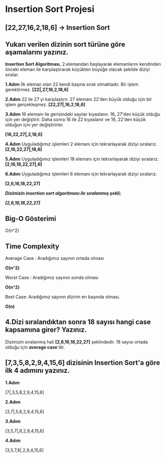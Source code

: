 # Insertion Sort Projesi

## [22,27,16,2,18,6] -> Insertion Sort
## Yukarı verilen dizinin sort türüne göre aşamalarını yazınız.

**Insertion Sort Algoritması**, 2.elemandan başlayarak elemanlarını kendinden önceki eleman ile karşılaştırarak küçükten büyüğe olacak şekilde diziyi sıralar.

**1.Adım**
İlk eleman olan 22 kendi başına sıralı olmaktadır. Bir işlem gerektirmez.
 **[22|,27,16,2,18,6]**

**2.Adım**
22 ile 27 yi karşılaştırır. 27 elemanı 22'den büyük olduğu için bir işlem gerçekleşmez.
 **[22,27|,16,2,18,6]**

**3.Adım**
16 elemanı ile gerisindeki sayılar kıyaslanır. 16, 27'den küçük olduğu için yer değiştirir. Daha sonra 16 ile 22 kıyaslanır ve 16, 22'den küçük olduğun için yer değiştirirler.

 **[16,22,27|,2,18,6]**

**4.Adım**
Uyguladığımız işlemleri 2 elemanı için tekrarlayarak diziyi sıralarız.
 **[2,16,22,27|,18,6]**

**5.Adım**
Uyguladığımız işlemleri 18 elemanı için tekrarlayarak diziyi sıralarız.
 **[2,16,18,22,27|,6]**

**6.Adım**
Uyguladığımız işlemleri 6 elemanı için tekrarlayarak diziyi sıralarız.

 **[2,6,16,18,22,27]**

***Dizimizin insertion sort algoritması ile sıralanmış şekli;***
 
 ***[2,6,16,18,22,27]***

## Big-O Gösterimi 

O(n^2)

## Time Complexity

Average Case : Aradığımız sayının ortada olması

**O(n^2)**

Worst Case : Aradığımız sayının sonda olması

**O(n^2)** 

Best Case: Aradığımız sayının dizinin en başında olması.

**O(n)**

## 4.Dizi sıralandıktan sonra 18 sayısı hangi case kapsamına girer? Yazınız.

Dizimizin sıralanmış hali **[2,6,16,18,22,27]** şeklindedir. 18 sayısı ortada olduğu için **average case**'dir.

## [7,3,5,8,2,9,4,15,6] dizisinin Insertion Sort'a göre ilk 4 adımını yazınız.

**1.Adım**

[7|,3,5,8,2,9,4,15,6]

**2.Adım**

[3,7|,5,8,2,9,4,15,6]

**3.Adım**

[3,5,7|,8,2,9,4,15,6]

**4.Adım**

[3,5,7,8|,2,9,4,15,6]